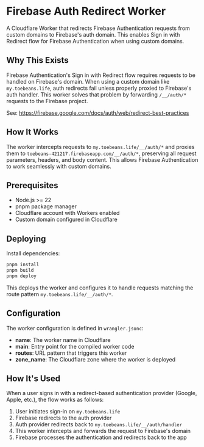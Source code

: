# Firebase Auth Redirect Worker

A Cloudflare Worker that redirects Firebase Authentication requests from custom domains to Firebase's auth domain. This enables Sign in with Redirect flow for Firebase Authentication when using custom domains.

## Why This Exists

Firebase Authentication's Sign in with Redirect flow requires requests to be handled on Firebase's domain. When using a custom domain like `my.toebeans.life`, auth redirects fail unless properly proxied to Firebase's auth handler. This worker solves that problem by forwarding `/__/auth/*` requests to the Firebase project.

See: https://firebase.google.com/docs/auth/web/redirect-best-practices

## How It Works

The worker intercepts requests to `my.toebeans.life/__/auth/*` and proxies them to `toebeans-421217.firebaseapp.com/__/auth/*`, preserving all request parameters, headers, and body content. This allows Firebase Authentication to work seamlessly with custom domains.

## Prerequisites

- Node.js >= 22
- pnpm package manager
- Cloudflare account with Workers enabled
- Custom domain configured in Cloudflare

## Deploying

Install dependencies:

```bash
pnpm install
pnpm build
pnpm deploy
```

This deploys the worker and configures it to handle requests matching the route pattern `my.toebeans.life/__/auth/*`.

## Configuration

The worker configuration is defined in `wrangler.jsonc`:

- **name**: The worker name in Cloudflare
- **main**: Entry point for the compiled worker code
- **routes**: URL pattern that triggers this worker
- **zone_name**: The Cloudflare zone where the worker is deployed

## How It's Used

When a user signs in with a redirect-based authentication provider (Google, Apple, etc.), the flow works as follows:

1. User initiates sign-in on `my.toebeans.life`
2. Firebase redirects to the auth provider
3. Auth provider redirects back to `my.toebeans.life/__/auth/handler`
4. This worker intercepts and forwards the request to Firebase's domain
5. Firebase processes the authentication and redirects back to the app
